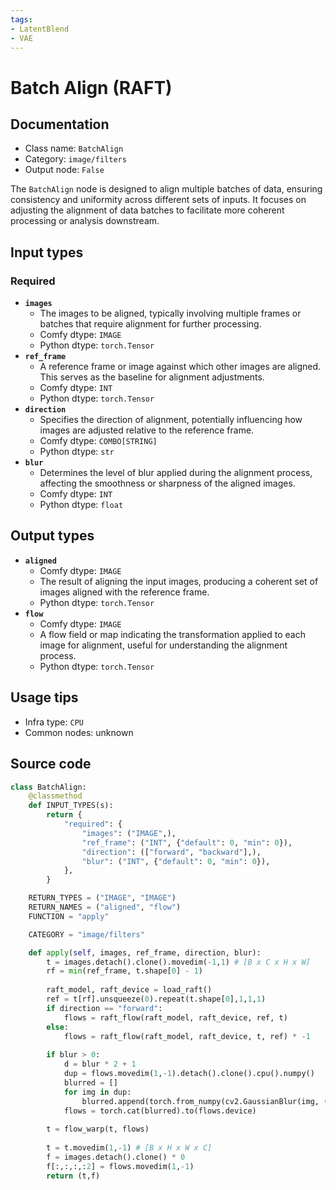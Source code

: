 ```yaml
---
tags:
- LatentBlend
- VAE
---
```


# Batch Align (RAFT)
## Documentation
- Class name: `BatchAlign`
- Category: `image/filters`
- Output node: `False`

The `BatchAlign` node is designed to align multiple batches of data, ensuring consistency and uniformity across different sets of inputs. It focuses on adjusting the alignment of data batches to facilitate more coherent processing or analysis downstream.
## Input types
### Required
- **`images`**
    - The images to be aligned, typically involving multiple frames or batches that require alignment for further processing.
    - Comfy dtype: `IMAGE`
    - Python dtype: `torch.Tensor`
- **`ref_frame`**
    - A reference frame or image against which other images are aligned. This serves as the baseline for alignment adjustments.
    - Comfy dtype: `INT`
    - Python dtype: `torch.Tensor`
- **`direction`**
    - Specifies the direction of alignment, potentially influencing how images are adjusted relative to the reference frame.
    - Comfy dtype: `COMBO[STRING]`
    - Python dtype: `str`
- **`blur`**
    - Determines the level of blur applied during the alignment process, affecting the smoothness or sharpness of the aligned images.
    - Comfy dtype: `INT`
    - Python dtype: `float`
## Output types
- **`aligned`**
    - Comfy dtype: `IMAGE`
    - The result of aligning the input images, producing a coherent set of images aligned with the reference frame.
    - Python dtype: `torch.Tensor`
- **`flow`**
    - Comfy dtype: `IMAGE`
    - A flow field or map indicating the transformation applied to each image for alignment, useful for understanding the alignment process.
    - Python dtype: `torch.Tensor`
## Usage tips
- Infra type: `CPU`
- Common nodes: unknown


## Source code
```python
class BatchAlign:
    @classmethod
    def INPUT_TYPES(s):
        return {
            "required": {
                "images": ("IMAGE",),
                "ref_frame": ("INT", {"default": 0, "min": 0}),
                "direction": (["forward", "backward"],),
                "blur": ("INT", {"default": 0, "min": 0}),
            },
        }

    RETURN_TYPES = ("IMAGE", "IMAGE")
    RETURN_NAMES = ("aligned", "flow")
    FUNCTION = "apply"

    CATEGORY = "image/filters"

    def apply(self, images, ref_frame, direction, blur):
        t = images.detach().clone().movedim(-1,1) # [B x C x H x W]
        rf = min(ref_frame, t.shape[0] - 1)
        
        raft_model, raft_device = load_raft()
        ref = t[rf].unsqueeze(0).repeat(t.shape[0],1,1,1)
        if direction == "forward":
            flows = raft_flow(raft_model, raft_device, ref, t)
        else:
            flows = raft_flow(raft_model, raft_device, t, ref) * -1
        
        if blur > 0:
            d = blur * 2 + 1
            dup = flows.movedim(1,-1).detach().clone().cpu().numpy()
            blurred = []
            for img in dup:
                blurred.append(torch.from_numpy(cv2.GaussianBlur(img, (d,d), 0)).unsqueeze(0).movedim(-1,1))
            flows = torch.cat(blurred).to(flows.device)
        
        t = flow_warp(t, flows)
        
        t = t.movedim(1,-1) # [B x H x W x C]
        f = images.detach().clone() * 0
        f[:,:,:,:2] = flows.movedim(1,-1)
        return (t,f)

```
